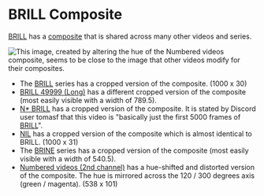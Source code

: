 # BRILL Composite

[BRILL](BRILL "wikilink") has a [composite](Video_Composites "wikilink")
that is shared across many other videos and series.

![This image, created by altering the hue of the [Numbered videos](Numbered_videos_\(new_channel\) "wikilink") composite, seems to
be close to the image that other videos modify for their
composites.](Numbered-color-shifted.png
"This image, created by altering the hue of the Numbered videos composite, seems to be close to the image that other videos modify for their composites.")

  - The [BRILL](BRILL "wikilink") series has a cropped version of the
    composite. (1000 x 30)
  - [BRILL 49999 (Long)](BRILL_49999_(Long) "wikilink") has a
    different cropped version of the composite (most easily visible with
    a width of 789.5).
  - [N\* BRILL](N*_BRILL "wikilink") has a cropped version of the
    composite. It is stated by Discord user tomasf that this video is
    "basically just the first 5000 frames of [BRILL](BRILL "wikilink")".
  - [NIL](NIL "wikilink") has a cropped version of the composite which
    is almost identical to BRILL. (1000 x 31)
  - The [BRINE](BRINE "wikilink") series has a cropped version of the
    composite (most easily visible with a width of 540.5).
  - [Numbered videos (2nd channel)](Numbered_videos_(2nd_channel) "wikilink") has a
    hue-shifted and distorted version of the composite. The hue is
    mirrored across the 120 / 300 degrees axis (green / magenta). (538 x
    101)
